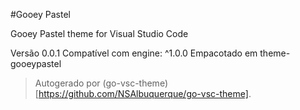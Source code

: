 #Gooey Pastel

Gooey Pastel theme for Visual Studio Code

Versão 0.0.1
Compatível com engine: ^1.0.0
Empacotado em theme-gooeypastel

> Autogerado por (go-vsc-theme)[https://github.com/NSAlbuquerque/go-vsc-theme].